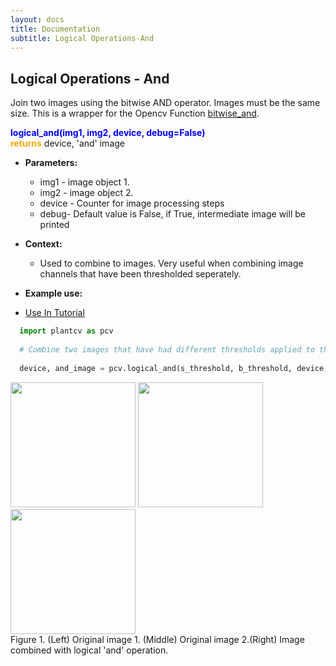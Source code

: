 ```yaml
---
layout: docs
title: Documentation
subtitle: Logical Operations-And
---
```


## Logical Operations - And

Join two images using the bitwise AND operator. Images must be the same size. This is a wrapper for the Opencv Function [bitwise_and](http://docs.opencv.org/modules/core/doc/operations_on_arrays.html).  

<font color='blue'><b>logical\_and(img1, img2, device, debug=False)</font></b><br>
<font color='orange'>**returns**</font> device, 'and' image
    
- **Parameters:**   
  - img1 - image object 1.
  - img2 - image object 2.
  - device - Counter for image processing steps
  - debug- Default value is False, if True, intermediate image will be printed 

- **Context:**  
  - Used to combine to images. Very useful when combining image channels that have been thresholded seperately.

- **Example use:**  

 - [Use In Tutorial](http://plantcv.danforthcenter.org/pages/documentation/function_docs/vis_tutorial.html)
 
  ```python
    import plantcv as pcv
    
    # Combine two images that have had different thresholds applied to them. For logical 'and' operation object pixel must be in both images to be included in 'and' image.
    
    device, and_image = pcv.logical_and(s_threshold, b_threshold, device, args.debug)

  ```
  <a href="{{site.baseurl}}/img/documentation_images/logical_and/5_fill0.png" target="_blank">
  <img src="{{site.baseurl}}/img/documentation_images/logical_and/5_fill0.png" width="200"></a>
  <a href="{{site.baseurl}}/img/documentation_images/logical_and/9_fill150.png" target="_blank">
  <img src="{{site.baseurl}}/img/documentation_images/logical_and/9_fill150.png" width="200"></a>
  <a href="{{site.baseurl}}/img/documentation_images/logical_and/10_and_joined.png" target="_blank">
  <img src="{{site.baseurl}}/img/documentation_images/logical_and/10_and_joined.png" width="200"></a><br>
  Figure 1. (Left) Original image 1. (Middle) Original image 2.(Right) Image combined with logical 'and' operation.  
 

